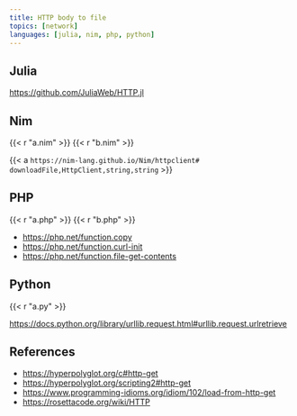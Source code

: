 ```yaml
---
title: HTTP body to file
topics: [network]
languages: [julia, nim, php, python]
---
```


## Julia

<https://github.com/JuliaWeb/HTTP.jl>

## Nim

{{< r "a.nim" >}}
{{< r "b.nim" >}}

{{< a `https://nim-lang.github.io/Nim/httpclient#
downloadFile,HttpClient,string,string` >}}

## PHP

{{< r "a.php" >}}
{{< r "b.php" >}}

- <https://php.net/function.copy>
- <https://php.net/function.curl-init>
- <https://php.net/function.file-get-contents>

## Python

{{< r "a.py" >}}

<https://docs.python.org/library/urllib.request.html#urllib.request.urlretrieve>

## References

- <https://hyperpolyglot.org/c#http-get>
- <https://hyperpolyglot.org/scripting2#http-get>
- <https://www.programming-idioms.org/idiom/102/load-from-http-get>
- <https://rosettacode.org/wiki/HTTP>
